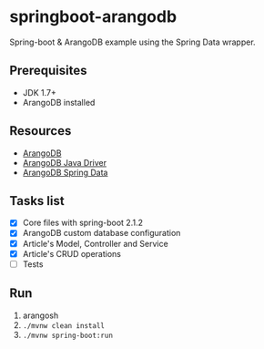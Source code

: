 springboot-arangodb
=========================
Spring-boot & ArangoDB example using the Spring Data wrapper.

Prerequisites
-------------
- JDK 1.7+
- ArangoDB installed

Resources
---------
- [ArangoDB](https://www.arangodb.com)
- [ArangoDB Java Driver](https://www.arangodb.com/tutorials/tutorial-sync-java-driver/)
- [ArangoDB Spring Data](https://www.arangodb.com/tutorials/spring-data/)

Tasks list
----------
- [x] Core files with spring-boot 2.1.2
- [x] ArangoDB custom database configuration
- [x] Article's Model, Controller and Service
- [x] Article's CRUD operations
- [ ] Tests

Run
---
1. arangosh
2. ```./mvnw clean install```
3. ```./mvnw spring-boot:run```
